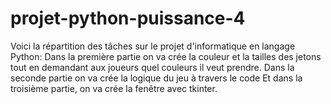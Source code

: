 # projet-python-puissance-4
Voici la répartition des tâches sur le projet d'informatique en langage Python:
Dans la première partie on va crée la couleur et la tailles des jetons tout en demandant aux joueurs quel couleurs il veut prendre.
Dans la seconde partie on va crée la logique du jeu  à travers le code
Et dans la troisième partie, on va crée la fenêtre avec tkinter.

